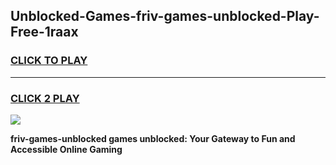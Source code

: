 
## Unblocked-Games-friv-games-unblocked-Play-Free-1raax
<h3>
<a href="https://premium76.site?title=friv-games-unblocked&ref=21A">CLICK TO PLAY</a></h3>
<hr>

<h3>
<a href="https://premium76.site?title=friv-games-unblocked&ref=21A">CLICK 2 PLAY</a>
  
</h3>

<a href="https://premium76.site?title=friv-games-unblocked&ref=21A"><img src="https://clearcache.store/games.png"></a>


**friv-games-unblocked games unblocked: Your Gateway to Fun and Accessible Online Gaming**

